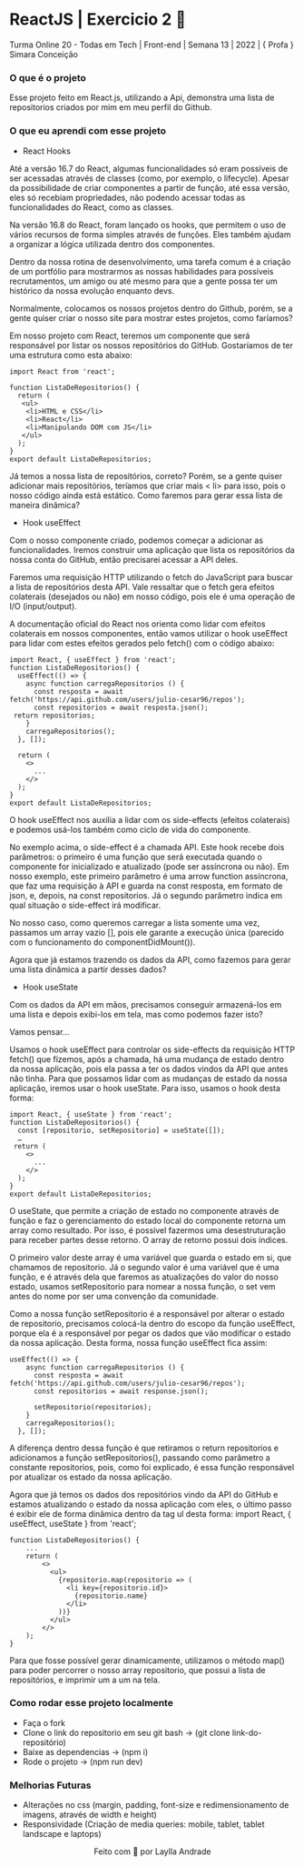 #  ReactJS | Exercicio 2 🚀 

Turma Online 20 - Todas em Tech  | Front-end | Semana 13 | 2022 | { Profa } Simara Conceição

### O que é o projeto
Esse projeto feito em React.js, utilizando a Api, demonstra uma lista de repositorios criados por mim em meu perfil do Github.

### O que eu aprendi com esse projeto
* React Hooks

Até a versão 16.7 do React, algumas funcionalidades só eram possíveis de ser acessadas através de classes (como, por exemplo, o lifecycle). Apesar da possibilidade de criar componentes a partir de função, até essa versão, eles só recebiam propriedades, não podendo acessar todas as funcionalidades do React, como as classes.

Na versão 16.8 do React, foram lançado os hooks, que permitem o uso de vários recursos de forma simples através de funções. Eles também ajudam a organizar a lógica utilizada dentro dos componentes.

Dentro da nossa rotina de desenvolvimento, uma tarefa comum é a criação de um portfólio para mostrarmos as nossas habilidades para possíveis recrutamentos, um amigo ou até mesmo para que a gente possa ter um histórico da nossa evolução enquanto devs.

Normalmente, colocamos os nossos projetos dentro do Github, porém, se a gente quiser criar o nosso site para mostrar estes projetos, como faríamos?

Em nosso projeto com React, teremos um componente que será responsável por listar os nossos repositórios do GitHub. Gostaríamos de ter uma estrutura como esta abaixo:

```
import React from 'react';

function ListaDeRepositorios() {
  return (
   <ul>
    <li>HTML e CSS</li>
    <li>React</li>
    <li>Manipulando DOM com JS</li>
   </ul>
  );
}
export default ListaDeRepositorios;
```
Já temos a nossa lista de repositórios, correto? Porém, se a gente quiser adicionar mais repositórios, teríamos que criar mais < li> para isso, pois o nosso código ainda está estático. Como faremos para gerar essa lista de maneira dinâmica?

* Hook useEffect

Com o nosso componente criado, podemos começar a adicionar as funcionalidades. Iremos construir uma aplicação que lista os repositórios da nossa conta do GitHub, então precisarei acessar a API deles.

Faremos uma requisição HTTP utilizando o fetch do JavaScript para buscar a lista de repositórios desta API. Vale ressaltar que o fetch gera efeitos colaterais (desejados ou não) em nosso código, pois ele é uma operação de I/O (input/output).

A documentação oficial do React nos orienta como lidar com efeitos colaterais em nossos componentes, então vamos utilizar o hook useEffect para lidar com estes efeitos gerados pelo fetch() com o código abaixo:
```
import React, { useEffect } from 'react';
function ListaDeRepositorios() {
  useEffect(() => {
    async function carregaRepositorios () {
      const resposta = await fetch('https://api.github.com/users/julio-cesar96/repos');
      const repositorios = await resposta.json();
 return repositorios;
    }
    carregaRepositorios();
  }, []);

  return (
    <>
      ...
    </>
  );
}
export default ListaDeRepositorios;
```
O hook useEffect nos auxilia a lidar com os side-effects (efeitos colaterais) e podemos usá-los também como ciclo de vida do componente.

No exemplo acima, o side-effect é a chamada API. Este hook recebe dois parâmetros: o primeiro é uma função que será executada quando o componente for inicializado e atualizado (pode ser assíncrona ou não). Em nosso exemplo, este primeiro parâmetro é uma arrow function assíncrona, que faz uma requisição à API e guarda na const resposta, em formato de json, e, depois, na const repositorios. Já o segundo parâmetro indica em qual situação o side-effect irá modificar.

No nosso caso, como queremos carregar a lista somente uma vez, passamos um array vazio [], pois ele garante a execução única (parecido com o funcionamento do componentDidMount()).

Agora que já estamos trazendo os dados da API, como fazemos para gerar uma lista dinâmica a partir desses dados?

* Hook useState

Com os dados da API em mãos, precisamos conseguir armazená-los em uma lista e depois exibi-los em tela, mas como podemos fazer isto?

Vamos pensar…

Usamos o hook useEffect para controlar os side-effects da requisição HTTP fetch() que fizemos, após a chamada, há uma mudança de estado dentro da nossa aplicação, pois ela passa a ter os dados vindos da API que antes não tinha. Para que possamos lidar com as mudanças de estado da nossa aplicação, iremos usar o hook useState. Para isso, usamos o hook desta forma:
```
import React, { useState } from 'react';
function ListaDeRepositorios() {
  const [repositorio, setRepositorio] = useState([]);
  …
 return (
    <>
      ...
    </>
  );
}
export default ListaDeRepositorios;
```
O useState, que permite a criação de estado no componente através de função e faz o gerenciamento do estado local do componente retorna um array como resultado. Por isso, é possível fazermos uma desestruturação para receber partes desse retorno. O array de retorno possui dois índices.

O primeiro valor deste array é uma variável que guarda o estado em si, que chamamos de repositorio. Já o segundo valor é uma variável que é uma função, e é através dela que faremos as atualizações do valor do nosso estado, usamos setRepositorio para nomear a nossa função, o set vem antes do nome por ser uma convenção da comunidade.

Como a nossa função setRepositorio é a responsável por alterar o estado de repositorio, precisamos colocá-la dentro do escopo da função useEffect, porque ela é a responsável por pegar os dados que vão modificar o estado da nossa aplicação. Desta forma, nossa função useEffect fica assim:
```
useEffect(() => {
    async function carregaRepositorios () {
      const resposta = await fetch('https://api.github.com/users/julio-cesar96/repos');
      const repositorios = await response.json();

      setRepositorio(repositorios);
    }
    carregaRepositorios();
  }, []);
```
A diferença dentro dessa função é que retiramos o return repositorios e adicionamos a função setRepositorios(), passando como parâmetro a constante repositorios, pois, como foi explicado, é essa função responsável por atualizar os estado da nossa aplicação.

Agora que já temos os dados dos repositórios vindo da API do GitHub e estamos atualizando o estado da nossa aplicação com eles, o último passo é exibir ele de forma dinâmica dentro da tag ul desta forma:
import React, { useEffect, useState } from 'react';
```
function ListaDeRepositorios() {
    ...
    return (
        <>
          <ul>
            {repositorio.map(repositorio => (
              <li key={repositorio.id}>
                {repositorio.name}
              </li>
            ))}
          </ul>
        </>
    );
}
```
Para que fosse possível gerar dinamicamente, utilizamos o método map() para poder percorrer o nosso array repositorio, que possui a lista de repositórios, e imprimir um a um na tela.

### Como rodar esse projeto localmente

* Faça o fork
* Clone o link do repositorio em seu git bash -> (git clone link-do-repositório)
* Baixe as dependencias -> (npm i)
* Rode o projeto -> (npm run dev)

### Melhorias Futuras

* Alterações no css (margin, padding, font-size e redimensionamento de imagens, através de width e height)
* Responsividade (Criação de media queries: mobile, tablet, tablet landscape e laptops)

<p align="center">
Feito com 💜 por Laylla Andrade
</p>